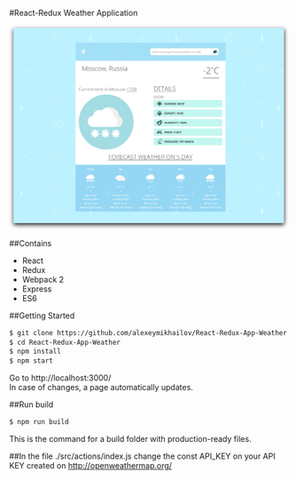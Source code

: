 #React-Redux Weather Application

![Weather forecast using Geolocation and Open Weather API](https://github.com/alexeymikhailov/React-Redux-App-Weather/blob/master/src/img/screenshots/weather.jpg)

##Contains

* React
* Redux
* Webpack 2
* Express
* ES6

##Getting Started

```sh
$ git clone https://github.com/alexeymikhailov/React-Redux-App-Weather.git
$ cd React-Redux-App-Weather
$ npm install
$ npm start
``` 

Go to http://localhost:3000/ <br /> In case of changes, a page automatically updates.

##Run build

```sh
$ npm run build
```
This is the command for a build folder with production-ready files.

##In the file ./src/actions/index.js change the const API_KEY on your API KEY created on http://openweathermap.org/
